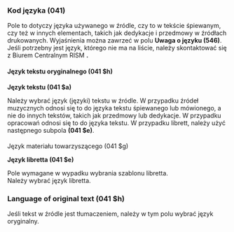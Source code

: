 ### Kod języka (041)

Pole to dotyczy języka używanego w źródle, czy to w tekście śpiewanym, czy też w innych elementach, takich jak dedykacje i przedmowy w źródłach drukowanych. Wyjaśnienia można zawrzeć w polu **Uwaga o języku (546)**. Jeśli potrzebny jest język, którego nie ma na liście, należy skontaktować się z Biurem Centralnym RISM **.**



#### Język tekstu oryginalnego (041 $h)

**Język tekstu (041 $a)**

Należy wybrać język (języki) tekstu w źródle. W przypadku źródeł muzycznych odnosi się to do języka tekstu śpiewanego lub mówionego, a nie do innych tekstów, takich jak przedmowy lub dedykacje. W przypadku opracowań odnosi się to do języka tekstu. W przypadku librett, należy użyć następnego subpola **(041 $e)**.

####
Język materiału towarzyszącego (041 $g)

**Język libretta (041 $e)**

Pole wymagane w wypadku wybrania szablonu libretta.  
Należy wybrać język libretta.


####

### Language of original text (041 $h)

Jeśli tekst w źródle jest tłumaczeniem, należy w tym polu wybrać język oryginalny.